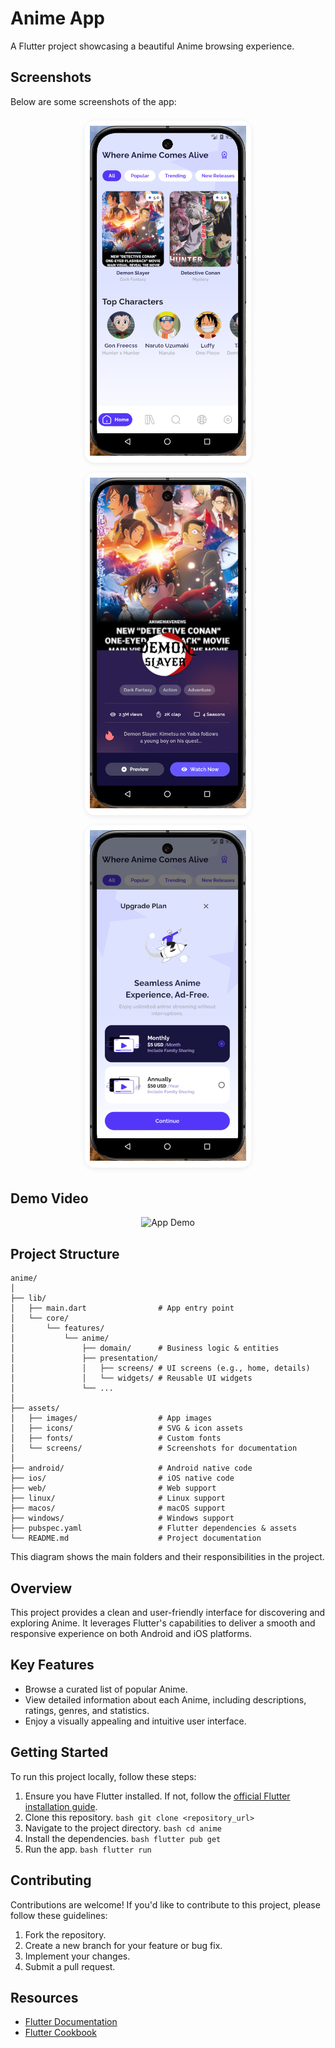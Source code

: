  # Anime App

 A Flutter project showcasing a beautiful Anime browsing experience.



## Screenshots

Below are some screenshots of the app:

<p align="center">
   <span style="display:inline-block; background:#fff; border-radius:16px; box-shadow:0 2px 8px rgba(0,0,0,0.08); margin:8px; padding:8px;">
      <img src="assets/screens/home.png" alt="Home Screen" width="250"/>
   </span>
   <span style="display:inline-block; background:#fff; border-radius:16px; box-shadow:0 2px 8px rgba(0,0,0,0.08); margin:8px; padding:8px;">
      <img src="assets/screens/details.png" alt="Details Screen" width="250"/>
   </span>
   <span style="display:inline-block; background:#fff; border-radius:16px; box-shadow:0 2px 8px rgba(0,0,0,0.08); margin:8px; padding:8px;">
      <img src="assets/screens/upgrade_plan.png" alt="Upgrade Plan Screen" width="250"/>
   </span>
</p>

## Demo Video

<p align="center">
   <img src="assets/screens/anime.gif" alt="App Demo" width="320"/>
</p>


## Project Structure

```text
anime/
│
├── lib/
│   ├── main.dart                # App entry point
│   └── core/
│       └── features/
│           └── anime/
│               ├── domain/      # Business logic & entities
│               ├── presentation/
│               │   ├── screens/ # UI screens (e.g., home, details)
│               │   └── widgets/ # Reusable UI widgets
│               └── ...
│
├── assets/
│   ├── images/                  # App images
│   ├── icons/                   # SVG & icon assets
│   ├── fonts/                   # Custom fonts
│   └── screens/                 # Screenshots for documentation
│
├── android/                     # Android native code
├── ios/                         # iOS native code
├── web/                         # Web support
├── linux/                       # Linux support
├── macos/                       # macOS support
├── windows/                     # Windows support
├── pubspec.yaml                 # Flutter dependencies & assets
└── README.md                    # Project documentation
```

This diagram shows the main folders and their responsibilities in the project.

## Overview

This project provides a clean and user-friendly interface for discovering and exploring Anime. It leverages Flutter's capabilities to deliver a smooth and responsive experience on both Android and iOS platforms.

 ## Key Features

 *   Browse a curated list of popular Anime.
 *   View detailed information about each Anime, including descriptions, ratings, genres, and statistics.
 *   Enjoy a visually appealing and intuitive user interface.

 ## Getting Started

 To run this project locally, follow these steps:

 1.  Ensure you have Flutter installed. If not, follow the [official Flutter installation guide](https://docs.flutter.dev/get-started/install).
 2.  Clone this repository.
    ```bash
    git clone <repository_url>
    ```
 3.  Navigate to the project directory.
    ```bash
    cd anime
    ```
 4.  Install the dependencies.
    ```bash
    flutter pub get
    ```
 5.  Run the app.
    ```bash
    flutter run
    ```

 ## Contributing

 Contributions are welcome! If you'd like to contribute to this project, please follow these guidelines:

 1.  Fork the repository.
 2.  Create a new branch for your feature or bug fix.
 3.  Implement your changes.
 4.  Submit a pull request.

 ## Resources

 *   [Flutter Documentation](https://docs.flutter.dev/)
 *   [Flutter Cookbook](https://docs.flutter.dev/cookbook)
